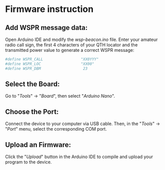 # Firmware instruction

## Add WSPR message data:
Open Arduino IDE and modify the _wsp-beacon.ino_ file. Enter your amateur radio call sign, the first 4 characters of your QTH locator and the transmitted power value to generate a correct WSPR message:
```sh
#define WSPR_CALL                 "XX0YYY"
#define WSPR_LOC                  "XX00"
#define WSPR_DBM                   23
```

## Select the Board:
Go to "_Tools_" -> "_Board_", then select  "_Arduino Nano_".

## Choose the Port:
Connect the device to your computer via USB cable. Then, in the "_Tools_" -> "_Port_" menu, select the corresponding COM port.

## Upload an Firmware:
Click the "_Upload_" button in the Arduino IDE to compile and upload your program to the device.